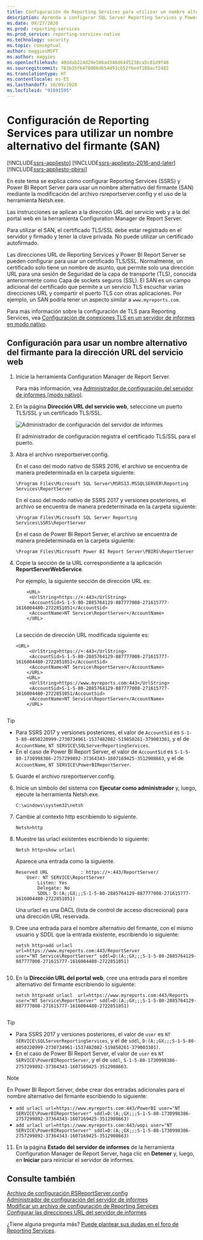 ```yaml
---
title: Configuración de Reporting Services para utilizar un nombre alternativo del firmante (SAN) | Microsoft Docs
description: Aprenda a configurar SQL Server Reporting Services y Power BI Report Server para usar un SAN mediante la modificación del archivo rsreportserver.config y el uso de la herramienta Netsh.exe.
ms.date: 09/27/2020
ms.prod: reporting-services
ms.prod_service: reporting-services-native
ms.technology: security
ms.topic: conceptual
author: maggiesMSFT
ms.author: maggies
ms.openlocfilehash: 40ddab224d24e566ad346d64d5238ca5c81d9f48
ms.sourcegitcommit: 783b35f6478006d654491cb52f6edf108acf2482
ms.translationtype: HT
ms.contentlocale: es-ES
ms.lasthandoff: 10/09/2020
ms.locfileid: "91891595"
---
```

# <a name="configure-reporting-services-to-use-a-subject-alternative-name-san"></a>Configuración de Reporting Services para utilizar un nombre alternativo del firmante (SAN)

[!INCLUDE[ssrs-appliesto](../../includes/ssrs-appliesto.md)] [!INCLUDE[ssrs-appliesto-2016-and-later](../../includes/ssrs-appliesto-2016-and-later.md)] [!INCLUDE[ssrs-appliesto-pbirsi](../../includes/ssrs-appliesto-pbirs.md)]

En este tema se explica cómo configurar Reporting Services (SSRS) y Power BI Report Server para usar un nombre alternativo del firmante (SAN) mediante la modificación del archivo rsreportserver.config y el uso de la herramienta Netsh.exe.

Las instrucciones se aplican a la dirección URL del servicio web y a la del portal web en la herramienta Configuration Manager de Report Server.

Para utilizar el SAN, el certificado TLS/SSL debe estar registrado en el servidor y firmado y tener la clave privada. No puede utilizar un certificado autofirmado.

Las direcciones URL de Reporting Services y Power BI Report Server se pueden configurar para usar un certificado TLS/SSL. Normalmente, un certificado solo tiene un nombre de asunto, que permite solo una dirección URL para una sesión de Seguridad de la capa de transporte (TLS), conocida anteriormente como Capa de sockets seguros (SSL). El SAN es un campo adicional del certificado que permite a un servicio TLS escuchar varias direcciones URL y compartir el puerto TLS con otras aplicaciones. Por ejemplo, un SAN podría tener un aspecto similar a `www.myreports.com`.

Para más información sobre la configuración de TLS para Reporting Services, vea [Configuración de conexiones TLS en un servidor de informes en modo nativo](../../reporting-services/security/configure-ssl-connections-on-a-native-mode-report-server.md).  
  
## <a name="configure-to-use-a-subject-alternative-name-for-web-service-url"></a>Configuración para usar un nombre alternativo del firmante para la dirección URL del servicio web
  
1.  Inicie la herramienta Configuration Manager de Report Server.  
  
     Para más información, vea [Administrador de configuración del servidor de informes &#40;modo nativo&#41;](../../reporting-services/install-windows/reporting-services-configuration-manager-native-mode.md).  
  
2.  En la página **Dirección URL del servicio web**, seleccione un puerto TLS/SSL y un certificado TLS/SSL.  
  
     ![Administrador de configuración del servidor de informes](../../reporting-services/report-server-sharepoint/media/reportingservices-configurationmanager.png "Administrador de configuración del servidor de informes")  
  
     El administrador de configuración registra el certificado TLS/SSL para el puerto.  
  
3.  Abra el archivo rsreportserver.config.  
  
     En el caso del modo nativo de SSRS 2016, el archivo se encuentra de manera predeterminada en la carpeta siguiente:  
  
    ```  
    \Program Files\Microsoft SQL Server\MSRS13.MSSQLSERVER\Reporting Services\ReportServer  
    ```  
  
     En el caso del modo nativo de SSRS 2017 y versiones posteriores, el archivo se encuentra de manera predeterminada en la carpeta siguiente:  
  
    ```  
    \Program Files\Microsoft SQL Server Reporting Services\SSRS\ReportServer  
    ```  
    
     En el caso de Power BI Report Server, el archivo se encuentra de manera predeterminada en la carpeta siguiente:  
  
    ```  
    \Program Files\Microsoft Power BI Report Server\PBIRS\ReportServer  
    ```  
  
4.  Copie la sección de la URL correspondiente a la aplicación **ReportServerWebService**.
  
     Por ejemplo, la siguiente sección de dirección URL es:  
  
    ```  
        <URL>  
         <UrlString>https://+:443</UrlString>  
         <AccountSid>S-1-5-80-2885764129-887777008-271615777-1616004480-2722851051</AccountSid>  
         <AccountName>NT Service\ReportServer</AccountName>  
        </URL>  
  
    ```  
  
     La sección de dirección URL modificada siguiente es:
  
    ```  
    <URL>  
         <UrlString>https://+:443</UrlString>  
         <AccountSid>S-1-5-80-2885764129-887777008-271615777-1616004480-2722851051</AccountSid>  
         <AccountName>NT Service\ReportServer</AccountName>  
        </URL>  
        <URL>  
         <UrlString>https://www.myreports.com:443</UrlString>  
         <AccountSid>S-1-5-80-2885764129-887777008-271615777-1616004480-2722851051/AccountSid>  
         <AccountName>NT Service\ReportServer</AccountName>  
        </URL>  
  
    ```  
  
  > [!TIP]  
>  * Para SSRS 2017 y versiones posteriores, el valor de `AccountSid` es `S-1-5-80-4050220999-2730734961-1537482082-519850261-379003301`, y el de `AccountName`, `NT SERVICE\SQLServerReportingServices`.
>  * En el caso de Power BI Report Server, el valor de `AccountSid` es `S-1-5-80-1730998386-2757299892-37364343-1607169425-3512908663`, y el de `AccountName`, `NT SERVICE\PowerBIReportServer`.
  
5.  Guarde el archivo rsreportserver.config.  
  
6.  Inicie un símbolo del sistema con **Ejecutar como administrador** y, luego, ejecute la herramienta Netsh.exe.  
  
    ```  
    C:\windows\system32\netsh  
    ```  
  
7.  Cambie al contexto http escribiendo lo siguiente.  
  
    ```  
    Netsh>http  
    ```  
  
8.  Muestre las urlacl existentes escribiendo lo siguiente:
  
    ```  
    Netsh http>show urlacl  
    ```  
  
     Aparece una entrada como la siguiente.  
  
    ```  
    Reserved URL            : https://+:443/ReportServer/  
        User: NT SERVICE\ReportServer  
            Listen: Yes  
            Delegate: No  
            SDDL: D:(A;;GX;;;S-1-5-80-2885764129-887777008-271615777-1616004480-2722851051)  
    ```  
  
     Una urlacl es una DACL (lista de control de acceso discrecional) para una dirección URL reservada.  
  
9. Cree una entrada para el nombre alternativo del firmante, con el mismo usuario y SDDL que la entrada existente, escribiendo lo siguiente:  
  
    ```  
    netsh http>add urlacl  url=https://www.myreports.com:443/ReportServer    
    user="NT Service\ReportServer" sddl=D:(A;;GX;;;S-1-5-80-2885764129-887777008-271615777-1616004480-2722851051)  
  
    ```  
  
10. En la **Dirección URL del portal web**, cree una entrada para el nombre alternativo del firmante escribiendo lo siguiente:

    ```  
    netsh http>add urlacl  url=https://www.myreports.com:443/Reports  
    user="NT Service\ReportServer" sddl=D:(A;;GX;;;S-1-5-80-2885764129-887777008-271615777-1616004480-2722851051)  
  
    ```  
> [!TIP]  
>  * Para SSRS 2017 y versiones posteriores, el valor de `user` es `NT SERVICE\SQLServerReportingServices`, y el de `sddl`, `D:(A;;GX;;;S-1-5-80-4050220999-2730734961-1537482082-519850261-379003301)`.
>  * En el caso de Power BI Report Server, el valor de `user` es `NT SERVICE\PowerBIReportServer`, y el de `sddl`, `S-1-5-80-1730998386-2757299892-37364343-1607169425-3512908663`.

> [!NOTE]  
> En Power BI Report Server, debe crear dos entradas adicionales para el nombre alternativo del firmante escribiendo lo siguiente:
>  * `add urlacl url=https://www.myreports.com:443/PowerBI user="NT SERVICE\PowerBIReportServer" sddl=D:(A;;GX;;;S-1-5-80-1730998386-2757299892-37364343-1607169425-3512908663)`
>  * `add urlacl url=https://www.myreports.com:443/wopi user="NT SERVICE\PowerBIReportServer" sddl=D:(A;;GX;;;S-1-5-80-1730998386-2757299892-37364343-1607169425-3512908663)`

11. En la página **Estado del servidor de informes** de la herramienta Configuration Manager de Report Server, haga clic en **Detener** y, luego, en **Iniciar** para reiniciar el servidor de informes.  
  
## <a name="see-also"></a>Consulte también

 [Archivo de configuración RSReportServer.config](../../reporting-services/report-server/rsreportserver-config-configuration-file.md)   
 [Administrador de configuración del servidor de informes](../../reporting-services/install-windows/reporting-services-configuration-manager-native-mode.md)   
 [Modificar un archivo de configuración de Reporting Services](../../reporting-services/report-server/modify-a-reporting-services-configuration-file-rsreportserver-config.md)   
 [Configurar las direcciones URL del servidor de informes](../../reporting-services/install-windows/configure-report-server-urls-ssrs-configuration-manager.md)

¿Tiene alguna pregunta más? [Puede plantear sus dudas en el foro de Reporting Services](https://go.microsoft.com/fwlink/?LinkId=620231).
